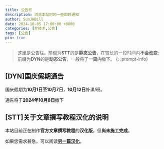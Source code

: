 ```yaml
---
title: 公告栏
description: 浏览本站时的一些即时通知
author: SunJHBill
date: 2024-10-05 17:00:00 +0800
categories: [非技术,公告]
tags: [公告]
pin: true
---
```


> 这里是公告栏。前缀为**STT**的是**静态公告**，在较长的一段时间内**不会改变**;前缀为**DYN**的是**动态公告**，一般将于**一周内**撤下。
{: .prompt-info}

## [DYN]国庆假期通告

国庆假期为**10月1日至10月7日**，**10月12日**补课/班。

通告将于**2024年10月8日**撤下

## [STT]关于文章撰写教程汉化的说明

本站目前正在制作**官方文章撰写教程**的**汉化版**，但**尚未施工完成**。

如果您需求甚急，可以阅读[**另一篇汉化**](https://ai-56cx.github.io/posts/%E7%AC%AC%E4%B8%80%E7%AF%87%E6%96%87%E7%AB%A0/#:~:text=%E4%B8%89%E3%80%81%E5%9B%BE%E7%89%87%E4%BD%8D%E7%BD%AE.%20%E9%BB%98%E8%AE%A4)。
